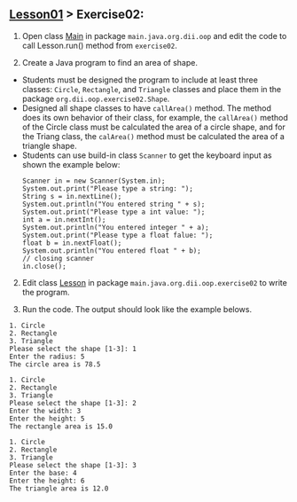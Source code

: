 ## [Lesson01](../readme.md) > Exercise02: 

1. Open class [Main](../app/src/main/java/org/dii/oop/Main.java) in package `main.java.org.dii.oop` and edit the code to call Lesson.run() method from `exercise02`.


2. Create a Java program to find an area of shape.
* Students must be designed the program to include at least three classes: `Circle`, `Rectangle`, and `Triangle` classes and place them in the package `org.dii.oop.exercise02.Shape`.
* Designed all shape classes to have `callArea()` method. The method does its own behavior of their class, for example, the `callArea()` method of the Circle class must be calculated the area of a circle shape, and for the Triang class, the `calArea()` method must be calculated the area of a triangle shape.
* Students can use build-in class `Scanner` to get the keyboard input as shown the example below:
  ```
  Scanner in = new Scanner(System.in);
  System.out.print("Please type a string: ");
  String s = in.nextLine();
  System.out.println("You entered string " + s);
  System.out.print("Please type a int value: ");
  int a = in.nextInt();
  System.out.println("You entered integer " + a);
  System.out.print("Please type a float falue: ");
  float b = in.nextFloat();
  System.out.println("You entered float " + b);
  // closing scanner
  in.close();
  ```


2. Edit class  [Lesson](../src/main/java/org/dii/oop/exercise02/Lesson.java) in package `main.java.org.dii.oop.exercise02` to write the program.


3. Run the code. The output should look like the example belows.
```
1. Circle
2. Rectangle
3. Triangle
Please select the shape [1-3]: 1
Enter the radius: 5
The circle area is 78.5
```
```
1. Circle
2. Rectangle
3. Triangle
Please select the shape [1-3]: 2
Enter the width: 3
Enter the height: 5
The rectangle area is 15.0
```
```
1. Circle
2. Rectangle
3. Triangle
Please select the shape [1-3]: 3
Enter the base: 4
Enter the height: 6
The triangle area is 12.0
```